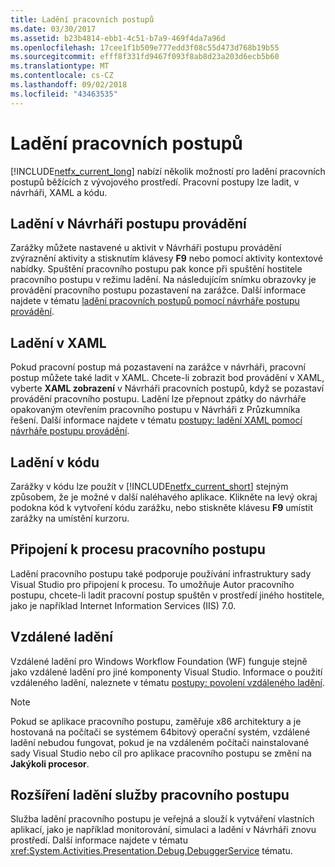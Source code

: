 ```yaml
---
title: Ladění pracovních postupů
ms.date: 03/30/2017
ms.assetid: b23b4814-ebb1-4c51-b7a9-469f4da7a96d
ms.openlocfilehash: 17cee1f1b509e777edd3f08c55d473d768b19b55
ms.sourcegitcommit: efff8f331fd9467f093f8ab8d23a203d6ecb5b60
ms.translationtype: MT
ms.contentlocale: cs-CZ
ms.lasthandoff: 09/02/2018
ms.locfileid: "43463535"
---
```

# <a name="debugging-workflows"></a>Ladění pracovních postupů
[!INCLUDE[netfx_current_long](../../../includes/netfx-current-long-md.md)] nabízí několik možností pro ladění pracovních postupů běžících z vývojového prostředí. Pracovní postupy lze ladit, v návrháři, XAML a kódu.  
  
## <a name="debugging-in-the-workflow-designer"></a>Ladění v Návrháři postupu provádění  
 Zarážky můžete nastavené u aktivit v Návrháři postupu provádění zvýraznění aktivity a stisknutím klávesy **F9** nebo pomocí aktivity kontextové nabídky. Spuštění pracovního postupu pak konce při spuštění hostitele pracovního postupu v režimu ladění. Na následujícím snímku obrazovky je provádění pracovního postupu pozastavení na zarážce. Další informace najdete v tématu [ladění pracovních postupů pomocí návrháře postupu provádění](/visualstudio/workflow-designer/debugging-workflows-with-the-workflow-designer).  
  
## <a name="debugging-in-xaml"></a>Ladění v XAML  
 Pokud pracovní postup má pozastavení na zarážce v návrháři, pracovní postup můžete také ladit v XAML. Chcete-li zobrazit bod provádění v XAML, vyberte **XAML zobrazení** v Návrháři pracovních postupů, když se pozastaví provádění pracovního postupu. Ladění lze přepnout zpátky do návrháře opakovaným otevřením pracovního postupu v Návrháři z Průzkumníka řešení. Další informace najdete v tématu [postupy: ladění XAML pomocí návrháře postupu provádění](/visualstudio/workflow-designer/how-to-debug-xaml-with-the-workflow-designer).  
  
## <a name="debugging-in-code"></a>Ladění v kódu  
 Zarážky v kódu lze použít v [!INCLUDE[netfx_current_short](../../../includes/netfx-current-short-md.md)] stejným způsobem, že je možné v další naléhavého aplikace. Klikněte na levý okraj podokna kód k vytvoření kódu zarážku, nebo stiskněte klávesu **F9** umístit zarážky na umístění kurzoru.  
  
## <a name="attaching-to-a-workflow-process"></a>Připojení k procesu pracovního postupu  
 Ladění pracovního postupu také podporuje používání infrastruktury sady Visual Studio pro připojení k procesu. To umožňuje Autor pracovního postupu, chcete-li ladit pracovní postup spuštěn v prostředí jiného hostitele, jako je například Internet Information Services (IIS) 7.0.  
  
## <a name="remote-debugging"></a>Vzdálené ladění  
 Vzdálené ladění pro Windows Workflow Foundation (WF) funguje stejně jako vzdálené ladění pro jiné komponenty Visual Studio. Informace o použití vzdáleného ladění, naleznete v tématu [postupy: povolení vzdáleného ladění](https://go.microsoft.com/fwlink/?LinkId=196257).  
  
> [!NOTE]
>  Pokud se aplikace pracovního postupu, zaměřuje x86 architektury a je hostovaná na počítači se systémem 64bitový operační systém, vzdálené ladění nebudou fungovat, pokud je na vzdáleném počítači nainstalované sady Visual Studio nebo cíl pro aplikace pracovního postupu se změní na **Jakýkoli procesor**.  
  
## <a name="extending-the-workflow-debugging-service"></a>Rozšíření ladění služby pracovního postupu  
 Služba ladění pracovního postupu je veřejná a slouží k vytváření vlastních aplikací, jako je například monitorování, simulaci a ladění v Návrháři znovu prostředí. Další informace najdete v tématu <xref:System.Activities.Presentation.Debug.DebuggerService> tématu.
